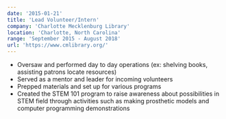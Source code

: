 ```yaml
---
date: '2015-01-21'
title: 'Lead Volunteer/Intern'
company: 'Charlotte Mecklenburg Library'
location: 'Charlotte, North Carolina'
range: 'September 2015 - August 2018'
url: 'https://www.cmlibrary.org/'
---
```


- Oversaw and performed day to day operations (ex: shelving books, assisting patrons locate resources)
- Served as a mentor and leader for incoming volunteers
- Prepped materials and set up for various programs
- Created the STEM 101 program to raise awareness about possibilities in STEM field through activities such as making prosthetic models and computer programming demonstrations
